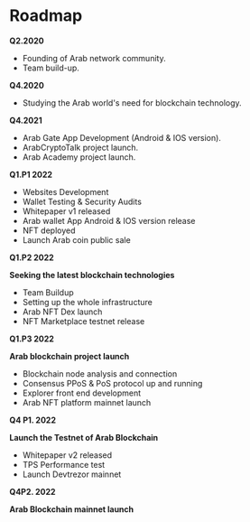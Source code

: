 # Roadmap

**Q2.2020**

* Founding of Arab network community.
* Team build-up.

**Q4.2020**

* Studying the Arab world's need for blockchain technology.

**Q4.2021**

* Arab Gate App Development (Android & IOS version).
* ArabCryptoTalk project launch.
* Arab Academy project launch.

**Q1.P1 2022**

* Websites Development
* Wallet Testing & Security Audits
* Whitepaper v1 released
* Arab wallet App Android & IOS version release
* NFT deployed
* Launch Arab coin public sale

**Q1.P2 2022**

**Seeking the latest blockchain technologies**

* Team Buildup
* Setting up the whole infrastructure
* Arab NFT Dex launch
* NFT Marketplace testnet release

**Q1.P3 2022**

**Arab blockchain project launch**

* Blockchain node analysis and connection
* Consensus PPoS & PoS protocol up and running
* Explorer front end development
* Arab NFT platform mainnet launch

**Q4 P1. 2022**

**Launch the Testnet of Arab Blockchain**

* Whitepaper v2 released
* TPS Performance test&#x20;
* Launch Devtrezor mainnet

**Q4P2. 2022**

**Arab Blockchain mainnet launch**

